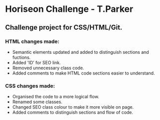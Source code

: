 # **Horiseon Challenge** - T.Parker

## Challenge project for CSS/HTML/Git.

### **HTML** changes made:

- Semantic elements updated and added to distinguish sections and fuctions.
- Added 'ID' for SEO link.
- Removed unnecessary class code. 
- Added comments to make HTML code sections easier to understand.

### **CSS** changes made:

- Organised the code to a more logical flow.
- Renamed some classes.
- Changed SEO class colour to make it more visible on page.
- Added comments to distinguish sections and flow of code.





